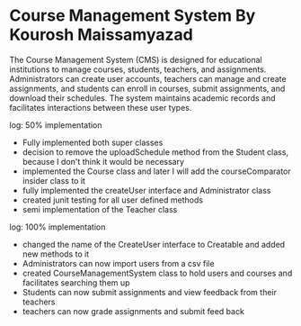 # Course Management System By Kourosh Maissamyazad
The Course Management System (CMS) is designed for educational institutions to manage courses, students, teachers, and assignments. Administrators can create user accounts, teachers can manage and create assignments, and students can enroll in courses, submit assignments, and download their schedules. The system maintains academic records and facilitates interactions between these user types.


log: 50% implementation
- Fully implemented both super classes
- decision to remove the uploadSchedule method from the Student class, because I don't think it would be necessary
- implemented the Course class and later I will add the courseComparator insider class to it
- fully implemented the createUser interface and Administrator class
- created junit testing for all user defined methods
- semi implementation of the Teacher class

log: 100% implementation
- changed the name of the CreateUser interface to Creatable and added new methods to it
- Administrators can now import users from a csv file
- created CourseManagementSystem class to hold users and courses and facilitates searching them up
- Students can now submit assignments and view feedback from their teachers
- teachers can now grade assignments and submit feed back

  

